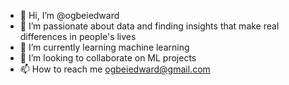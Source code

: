 - 👋 Hi, I’m @ogbeiedward
- 👀 I’m passionate about data and finding insights that make real differences in people's lives
- 🌱 I’m currently learning machine learning
- 💞️ I’m looking to collaborate on ML projects
- 📫 How to reach me ogbeiedward@gmail.com

<!---
ogbeiedward/ogbeiedward is a ✨ special ✨ repository because its `README.md` (this file) appears on your GitHub profile.
You can click the Preview link to take a look at your changes.
--->
